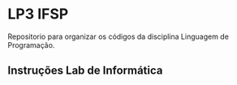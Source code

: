 # LP3 IFSP

Repositorio para organizar os códigos da disciplina Linguagem de Programação.

## Instruções Lab de Informática
